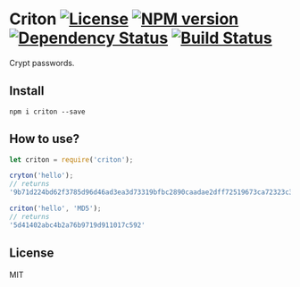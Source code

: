 # Criton [![License][LicenseIMGURL]][LicenseURL] [![NPM version][NPMIMGURL]][NPMURL] [![Dependency Status][DependencyStatusIMGURL]][DependencyStatusURL] [![Build Status][BuildStatusIMGURL]][BuildStatusURL]

Crypt passwords.

## Install

```
npm i criton --save
```

## How to use?

```js
let criton = require('criton');

cryton('hello');
// returns
'9b71d224bd62f3785d96d46ad3ea3d73319bfbc2890caadae2dff72519673ca72323c3d99ba5c11d7c7acc6e14b8c5da0c4663475c2e5c3adef46f73bcdec043';

criton('hello', 'MD5');
// returns
'5d41402abc4b2a76b9719d911017c592'
```

## License

MIT

[NPMIMGURL]:                https://img.shields.io/npm/v/criton.svg?style=flat
[BuildStatusIMGURL]:        https://img.shields.io/travis/coderaiser/criton/master.svg?style=flat
[DependencyStatusIMGURL]:   https://img.shields.io/gemnasium/coderaiser/criton.svg?style=flat
[LicenseIMGURL]:            https://img.shields.io/badge/license-MIT-317BF9.svg?style=flat
[NPMURL]:                   https://npmjs.org/package/criton "npm"
[BuildStatusURL]:           https://travis-ci.org/coderaiser/criton  "Build Status"
[DependencyStatusURL]:      https://gemnasium.com/coderaiser/criton "Dependency Status"
[LicenseURL]:               https://tldrlegal.com/license/mit-license "MIT License"
[CoverageURL]:              https://coveralls.io/github/coderaiser/criton?branch=master
[CoverageIMGURL]:           https://coveralls.io/repos/coderaiser/criton/badge.svg?branch=master&service=github
